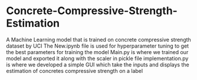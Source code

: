 # Concrete-Compressive-Strength-Estimation
A Machine Learning model that is trained on concrete compressive strength dataset by UCI
The New.ipynb file is used for hyperparameter tuning to get the best parameters for training the model
Main.py is where we trained our model and exported it along with the scaler in pickle file
implementation.py is where we developed a simple GUI which take the inputs and displays the estimation of concretes compressive strength on a label
